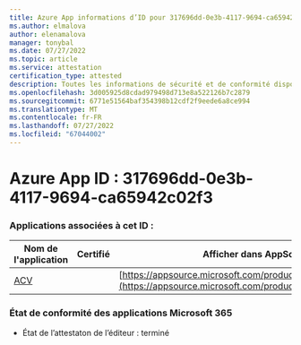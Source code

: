 ```yaml
---
title: Azure App informations d’ID pour 317696dd-0e3b-4117-9694-ca65942c02f3
ms.author: elmalova
author: elenamalova
manager: tonybal
ms.date: 07/27/2022
ms.topic: article
ms.service: attestation
certification_type: attested
description: Toutes les informations de sécurité et de conformité disponibles pour 317696dd-0e3b-4117-9694-ca65942c02f3.
ms.openlocfilehash: 3d005925d8cdad979498d713e8a522126b7c2879
ms.sourcegitcommit: 6771e51564baf354398b12cdf2f9eede6a8ce994
ms.translationtype: MT
ms.contentlocale: fr-FR
ms.lasthandoff: 07/27/2022
ms.locfileid: "67044002"
---
```

# <a name="azure-app-id-317696dd-0e3b-4117-9694-ca65942c02f3"></a>Azure App ID : 317696dd-0e3b-4117-9694-ca65942c02f3


### <a name="apps-associated-with-this-id"></a>Applications associées à cet ID :
| **Nom de l'application** | **Certifié** | **Afficher dans AppSource** |
|--------------|---------------|-----------------------|
| [ACV](../forward/WA200004237.md) |  | [https://appsource.microsoft.com/product/office/WA200004237](https://appsource.microsoft.com/product/office/WA200004237) |

### <a name="microsoft-365-app-compliance-status"></a>État de conformité des applications Microsoft 365
- État de l’attestaton de l’éditeur : terminé
